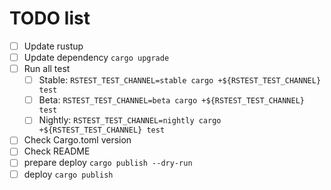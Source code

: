 # TODO list

- [ ] Update rustup
- [ ] Update dependency `cargo upgrade`
- [ ] Run all test
  - [ ] Stable: `RSTEST_TEST_CHANNEL=stable cargo +${RSTEST_TEST_CHANNEL} test`
  - [ ] Beta: `RSTEST_TEST_CHANNEL=beta cargo +${RSTEST_TEST_CHANNEL} test`
  - [ ] Nightly: `RSTEST_TEST_CHANNEL=nightly cargo +${RSTEST_TEST_CHANNEL} test`
- [ ] Check Cargo.toml version
- [ ] Check README
- [ ] prepare deploy `cargo publish --dry-run`
- [ ] deploy `cargo publish`
